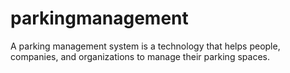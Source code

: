 # parkingmanagement
A parking management system is a technology that helps people, companies, and organizations to manage their parking spaces. 
